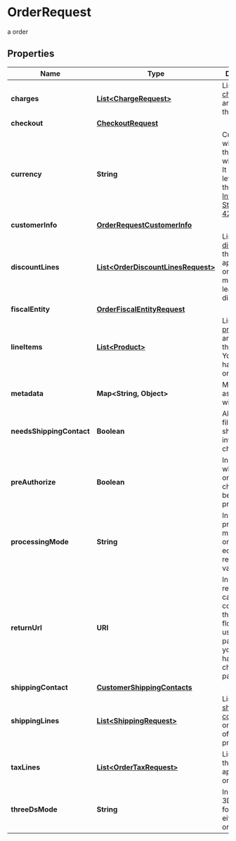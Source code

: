 

# OrderRequest

a order

## Properties

| Name | Type | Description | Notes |
|------------ | ------------- | ------------- | -------------|
|**charges** | [**List&lt;ChargeRequest&gt;**](ChargeRequest.md) | List of [charges](https://developers.conekta.com/v2.1.0/reference/orderscreatecharge) that are applied to the order |  [optional] |
|**checkout** | [**CheckoutRequest**](CheckoutRequest.md) |  |  [optional] |
|**currency** | **String** | Currency with which the payment will be made. It uses the 3-letter code of the [International Standard ISO 4217.](https://es.wikipedia.org/wiki/ISO_4217) |  |
|**customerInfo** | [**OrderRequestCustomerInfo**](OrderRequestCustomerInfo.md) |  |  |
|**discountLines** | [**List&lt;OrderDiscountLinesRequest&gt;**](OrderDiscountLinesRequest.md) | List of [discounts](https://developers.conekta.com/v2.1.0/reference/orderscreatediscountline) that are applied to the order. You must have at least one discount. |  [optional] |
|**fiscalEntity** | [**OrderFiscalEntityRequest**](OrderFiscalEntityRequest.md) |  |  [optional] |
|**lineItems** | [**List&lt;Product&gt;**](Product.md) | List of [products](https://developers.conekta.com/v2.1.0/reference/orderscreateproduct) that are sold in the order. You must have at least one product. |  |
|**metadata** | **Map&lt;String, Object&gt;** | Metadata associated with the order |  [optional] |
|**needsShippingContact** | **Boolean** | Allows you to fill out the shipping information at checkout |  [optional] |
|**preAuthorize** | **Boolean** | Indicates whether the order charges must be preauthorized |  [optional] |
|**processingMode** | **String** | Indicates the processing mode for the order, either ecommerce, recurrent or validation. |  [optional] |
|**returnUrl** | **URI** | Indicates the redirection callback upon completion of the 3DS2 flow. Do not use this parameter if your order has a checkout parameter |  [optional] |
|**shippingContact** | [**CustomerShippingContacts**](CustomerShippingContacts.md) |  |  [optional] |
|**shippingLines** | [**List&lt;ShippingRequest&gt;**](ShippingRequest.md) | List of [shipping costs](https://developers.conekta.com/v2.1.0/reference/orderscreateshipping). If the online store offers digital products. |  [optional] |
|**taxLines** | [**List&lt;OrderTaxRequest&gt;**](OrderTaxRequest.md) | List of [taxes](https://developers.conekta.com/v2.1.0/reference/orderscreatetaxes) that are applied to the order. |  [optional] |
|**threeDsMode** | **String** | Indicates the 3DS2 mode for the order, either smart or strict. |  [optional] |



